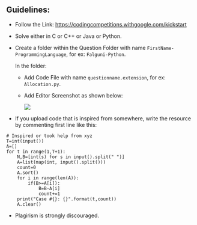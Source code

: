 ## Guidelines:

* Follow the Link: <https://codingcompetitions.withgoogle.com/kickstart>
* Solve either in C or C++ or Java or Python.
* Create a folder within the Question Folder with name `FirstName-ProgrammingLanguage`, for ex: `Falguni-Python`.

    In the folder:
    - Add Code File with name `questionname.extension`, for ex: `Allocation.py`.
    - Add Editor Screenshot as shown below:
    
      <img src="https://github.com/BlankCoders/GoogleKickStart2020_Solutions/blob/master/assets/EditorSS/falguni_soln.png">
      
* If you upload code that is inspired from somewhere, write the resource by commenting first line like this:

```
# Inspired or took help from xyz
T=int(input())
A=[]
for t in range(1,T+1):
    N,B=[int(s) for s in input().split(" ")]
    A=list(map(int, input().split()))
    count=0
    A.sort()
    for i in range(len(A)):
        if(B>=A[i]):
            B=B-A[i]
            count+=1
    print("Case #{}: {}".format(t,count))
    A.clear()
```

* Plagirism is strongly discouraged.
